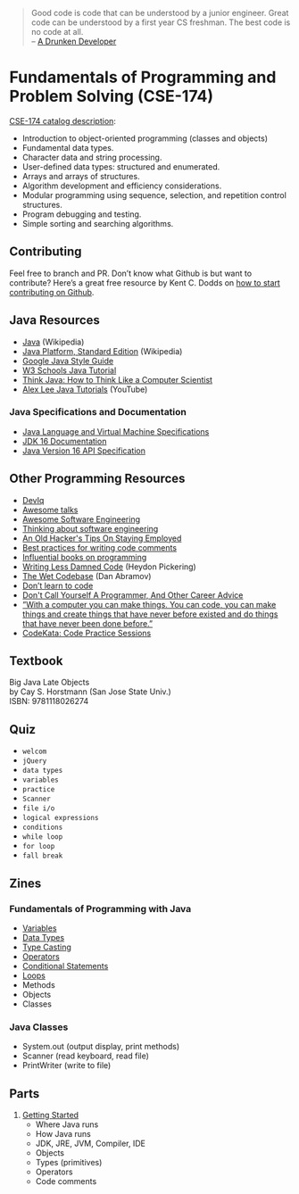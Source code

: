 > Good code is code that can be understood by a junior engineer. Great code can be understood by a first year CS freshman. The best code is no code at all.  
> – [A Drunken Developer](https://www.reddit.com/r/ExperiencedDevs/comments/nmodyl/drunk_post_things_ive_learned_as_a_sr_engineer/)

# Fundamentals of Programming and Problem Solving (CSE-174)
[CSE-174 catalog description](https://www.miamioh.edu/cec/academics/departments/cse/academics/course-descriptions/cse-174/index.html):
- Introduction to object-oriented programming (classes and objects)
- Fundamental data types.
- Character data and string processing.
- User-defined data types: structured and enumerated.
- Arrays and arrays of structures.
- Algorithm development and efficiency considerations. 
- Modular programming using sequence, selection, and repetition control structures.
- Program debugging and testing.
- Simple sorting and searching algorithms.

## Contributing
Feel free to branch and PR. Don’t know what Github is but want to contribute? Here’s a great free resource by Kent C. Dodds on [how to start contributing on Github](https://egghead.io/courses/how-to-contribute-to-an-open-source-project-on-github).

## Java Resources
- [Java](https://en.wikipedia.org/wiki/Java_(programming_language)) (Wikipedia)
- [Java Platform, Standard Edition](https://en.wikipedia.org/wiki/Java_Platform,_Standard_Edition) (Wikipedia)
- [Google Java Style Guide](https://google.github.io/styleguide/javaguide.html)
- [W3 Schools Java Tutorial](https://www.w3schools.com/java/default.asp)
- [Think Java: How to Think Like a Computer Scientist](https://greenteapress.com/thinkjava6/html/index.html)
- [Alex Lee Java Tutorials](https://www.youtube.com/channel/UC_fFL5jgoCOrwAVoM_fBYwA) (YouTube)

### Java Specifications and Documentation
- [Java Language and Virtual Machine Specifications](https://docs.oracle.com/javase/specs/)
- [JDK 16 Documentation](https://docs.oracle.com/en/java/javase/16/)
- [Java Version 16 API Specification](https://docs.oracle.com/en/java/javase/16/docs/api/index.html)

## Other Programming Resources
- [DevIq](https://deviq.com/)
- [Awesome talks](https://github.com/JanVanRyswyck/awesome-talks)
- [Awesome Software Engineering](https://github.com/rolanddb/awesome-software-engineering)
- [Thinking about software engineering](https://nintil.com/programming)
- [An Old Hacker's Tips On Staying Employed](https://madned.substack.com/p/an-old-hackers-tips-on-staying-employed)
- [Best practices for writing code comments](https://stackoverflow.blog/2021/07/05/best-practices-for-writing-code-comments/)
- [Influential books on programming](https://github.com/cs-books/influential-cs-books?utm_source=hackernewsletter&utm_medium=email&utm_term=books)
- [Writing Less Damned Code](https://youtu.be/tzfHlEFd2Fk) (Heydon Pickering)
- [The Wet Codebase](https://www.deconstructconf.com/2019/dan-abramov-the-wet-codebase) (Dan Abramov)
- [Don’t learn to code](https://daedtech.com/dont-learn-to-code-learn-to-automate/)
- [Don't Call Yourself A Programmer, And Other Career Advice](https://www.kalzumeus.com/2011/10/28/dont-call-yourself-a-programmer/)
- [”With a computer you can make things. You can code, you can make things and create things that have never before existed and do things that have never been done before.”](https://impossiblehq.com/an-unexpected-ass-kicking/)
- [CodeKata: Code Practice Sessions](http://codekata.com/)

## Textbook
Big Java Late Objects  
by Cay S. Horstmann (San Jose State Univ.)  
ISBN: 9781118026274

## Quiz
- `welcom`
- `jQuery`
- `data types`
- `variables`
- `practice`
- `Scanner`
- `file i/o`
- `logical expressions`
- `conditions`
- `while loop`
- `for loop`
- `fall break`

## Zines
### Fundamentals of Programming with Java
- [Variables](https://github.com/LukasMurdock/cse-174/blob/main/zines/variables.png)
- [Data Types](https://github.com/LukasMurdock/cse-174/blob/main/zines/data_types.png)
- [Type Casting](https://github.com/LukasMurdock/cse-174/blob/main/zines/type-casting.png)
- [Operators](https://github.com/LukasMurdock/cse-174/blob/main/zines/operators.png)
- [Conditional Statements](https://github.com/LukasMurdock/cse-174/blob/main/zines/conditional-statements.png)
- [Loops](https://github.com/LukasMurdock/cse-174/blob/main/zines/loops.png)
- Methods
- Objects
- Classes

### Java Classes
- System.out (output display, print methods)
- Scanner (read keyboard, read file)
- PrintWriter (write to file)

## Parts
1. [Getting Started](https://github.com/LukasMurdock/cse-174/blob/main/01-GettingStarted.md)
    - Where Java runs
    - How Java runs
    - JDK, JRE, JVM, Compiler, IDE
    - Objects
    - Types (primitives)
    - Operators
    - Code comments
